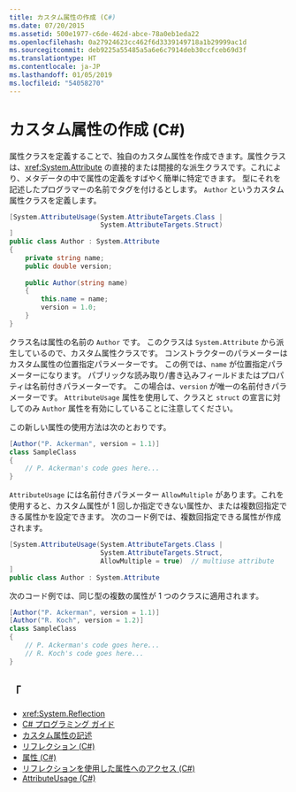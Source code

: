 ```yaml
---
title: カスタム属性の作成 (C#)
ms.date: 07/20/2015
ms.assetid: 500e1977-c6de-462d-abce-78a0eb1eda22
ms.openlocfilehash: 0a27924623cc462f6d3339149718a1b29999ac1d
ms.sourcegitcommit: deb9225a55485a5a6e6c7914deb30ccfceb69d3f
ms.translationtype: HT
ms.contentlocale: ja-JP
ms.lasthandoff: 01/05/2019
ms.locfileid: "54058270"
---
```

# <a name="creating-custom-attributes-c"></a>カスタム属性の作成 (C#)
属性クラスを定義することで、独自のカスタム属性を作成できます。属性クラスは、<xref:System.Attribute> の直接的または間接的な派生クラスです。これにより、メタデータの中で属性の定義をすばやく簡単に特定できます。 型にそれを記述したプログラマーの名前でタグを付けるとします。 `Author` というカスタム属性クラスを定義します。  
  
```csharp  
[System.AttributeUsage(System.AttributeTargets.Class |  
                       System.AttributeTargets.Struct)  
]  
public class Author : System.Attribute  
{  
    private string name;  
    public double version;  
  
    public Author(string name)  
    {  
        this.name = name;  
        version = 1.0;  
    }  
}  
```  
  
 クラス名は属性の名前の `Author` です。 このクラスは `System.Attribute` から派生しているので、カスタム属性クラスです。 コンストラクターのパラメーターはカスタム属性の位置指定パラメーターです。 この例では、`name` が位置指定パラメーターになります。 パブリックな読み取り/書き込みフィールドまたはプロパティは名前付きパラメーターです。 この場合は、`version` が唯一の名前付きパラメーターです。 `AttributeUsage` 属性を使用して、クラスと `struct` の宣言に対してのみ `Author` 属性を有効にしていることに注意してください。  
  
 この新しい属性の使用方法は次のとおりです。  
  
```csharp  
[Author("P. Ackerman", version = 1.1)]  
class SampleClass  
{  
    // P. Ackerman's code goes here...  
}  
```  
  
 `AttributeUsage` には名前付きパラメーター `AllowMultiple` があります。これを使用すると、カスタム属性が 1 回しか指定できない属性か、または複数回指定できる属性かを設定できます。 次のコード例では、複数回指定できる属性が作成されます。  
  
```csharp  
[System.AttributeUsage(System.AttributeTargets.Class |  
                       System.AttributeTargets.Struct,  
                       AllowMultiple = true)  // multiuse attribute  
]  
public class Author : System.Attribute  
```  
  
 次のコード例では、同じ型の複数の属性が 1 つのクラスに適用されます。  
  
```csharp  
[Author("P. Ackerman", version = 1.1)]  
[Author("R. Koch", version = 1.2)]  
class SampleClass  
{  
    // P. Ackerman's code goes here...  
    // R. Koch's code goes here...  
}  
```  
  
## <a name="see-also"></a>「

- <xref:System.Reflection>  
- [C# プログラミング ガイド](../../../../csharp/programming-guide/index.md)  
- [カスタム属性の記述](../../../../standard/attributes/writing-custom-attributes.md)  
- [リフレクション (C#)](../../../../csharp/programming-guide/concepts/reflection.md)  
- [属性 (C#)](../../../../csharp/programming-guide/concepts/attributes/index.md)  
- [リフレクションを使用した属性へのアクセス (C#)](../../../../csharp/programming-guide/concepts/attributes/accessing-attributes-by-using-reflection.md)  
- [AttributeUsage (C#)](../../../../csharp/programming-guide/concepts/attributes/attributeusage.md)
